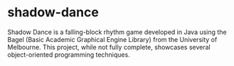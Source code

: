 # shadow-dance
Shadow Dance is a falling-block rhythm game developed in Java using the Bagel (Basic Academic Graphical Engine Library) from the University of Melbourne. This project, while not fully complete, showcases several object-oriented programming techniques.
